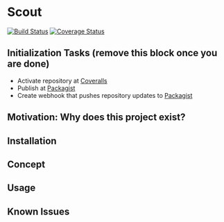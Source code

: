 # Scout #

[![Build Status](https://travis-ci.org/Matthimatiker/Scout.svg?branch=master)](https://travis-ci.org/Matthimatiker/Scout)
[![Coverage Status](https://coveralls.io/repos/Matthimatiker/Scout/badge.svg?branch=master&service=github)](https://coveralls.io/github/Matthimatiker/Scout?branch=master)

## Initialization Tasks (remove this block once you are done) ##

- Activate repository at [Coveralls](https://coveralls.io)
- Publish at [Packagist](https://packagist.org/)
- Create webhook that pushes repository updates to [Packagist](https://packagist.org/)

## Motivation: Why does this project exist? ##

## Installation ##

## Concept ##

## Usage ##

## Known Issues ##

